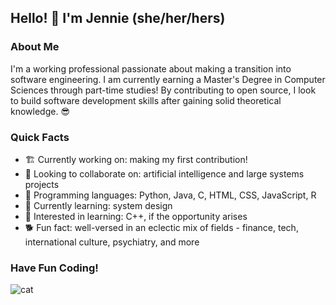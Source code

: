 <!--
**jennie-jd/jennie-jd** is a ✨ _special_ ✨ repository because its `README.md` (this file) appears on your GitHub profile.
Here are some ideas to get you started:
- 🔭 I’m currently working on ...
- 🌱 I’m currently learning ...
- 👯 I’m looking to collaborate on ...
- 🤔 I’m looking for help with ...
- 💬 Ask me about ...
- 📫 How to reach me: ...
- 😄 Pronouns: ...
- ⚡ Fun fact: ...
-->

## Hello! 🐇 I'm Jennie (she/her/hers)

### About Me
I'm a working professional passionate about making a transition into software engineering. I am currently earning a Master's Degree in Computer Sciences through part-time studies! By contributing to open source, I look to build software development skills after gaining solid theoretical knowledge. 😎

### Quick Facts
- 🏗️ Currently working on: making my first contribution!
- 👯 Looking to collaborate on: artificial intelligence and large systems projects
- 🧰 Programming languages: Python, Java, C, HTML, CSS, JavaScript, R
- 🌱 Currently learning: system design
- 💮 Interested in learning: C++, if the opportunity arises
- 🐕 Fun fact: well-versed in an eclectic mix of fields - finance, tech, international culture, psychiatry, and more

### Have Fun Coding!
![cat](https://github.com/jennie-jd/jennie-jd/assets/52141333/b82ce718-0e35-44c2-95fe-a7c880daf23d)
